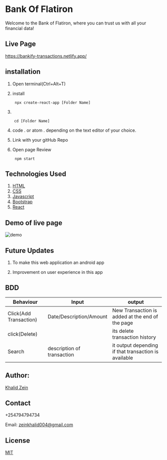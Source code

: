 # Bank Of Flatiron

Welcome to the Bank of Flatiron, where you can trust us with all your financial data!

## Live Page

https://bankify-transactions.netlify.app/

## installation

1. Open terminal(Ctrl+Alt+T)

2. install        

        npx create-react-app [Folder Name]

3. 

        cd [Folder Name]

4. code . or atom . depending on the text editor of your choice.

5. Link with your gitHub Repo

6. Open page Review

        npm start

## Technologies Used

1. [HTML](https://)
2. [CSS](https://)
3. [Javascript](https://)
4. [Bootstrap](https://)
5. [React](https://)

## Demo of live page
![demo](https://media.giphy.com/media/ZFLMZ7TMQ4kx2Fw8mJ/giphy.gif)

## Future Updates

1. To make this web application an android app

2. Improvement on user experience in this app

## BDD

|Behaviour                         | Input                                 |                                                 output|
| ---------------------------------| ------------------------------------- | ----------------------------------------------------- |
| Click(Add Transaction)           |   Date/Description/Amount             |   New Transaction is added at the end of the page     |
| click(Delete)                    |                                       |   its delete transaction history                      |
| Search                           |   description of transaction          |   it output depending if that transaction is available|


## Author:

[Khalid Zein](https:yueyyt)


## Contact

+254794794734

Email: zeinkhalid004@gmail.com


## License
[MIT](https://choosealicense.com/licenses/mit/)
